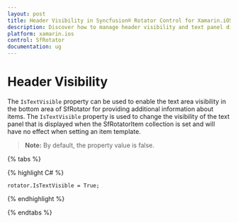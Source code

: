 ```yaml
---
layout: post
title: Header Visibility in Syncfusion® Rotator Control for Xamarin.iOS
description: Discover how to manage header visibility and text panel display in Syncfusion® Xamarin.iOS Rotator control to show additional item details.
platform: xamarin.ios
control: SfRotator
documentation: ug
---
```


# Header Visibility

The `IsTextVisible` property can be used to enable the text area visibility in the bottom area of SfRotator for providing additional information about items. The `IsTextVisible` property is used to change the visibility of the text panel that is displayed when the SfRotatorItem collection is set and will have no effect when setting an item template.

> **Note:** By default, the property value is false.

{% tabs %}

{% highlight C# %}

	rotator.IsTextVisible = True;

{% endhighlight %}

{% endtabs %}


